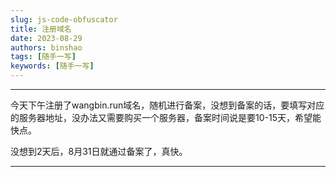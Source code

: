 ```yaml
---
slug: js-code-obfuscator
title: 注册域名
date: 2023-08-29
authors: binshao
tags: [随手一写]
keywords: [随手一写]
---
```

---

<!-- truncate -->

今天下午注册了wangbin.run域名，随机进行备案，没想到备案的话，要填写对应的服务器地址，没办法又需要购买一个服务器，备案时间说是要10-15天，希望能快点。

没想到2天后，8月31日就通过备案了，真快。

---
